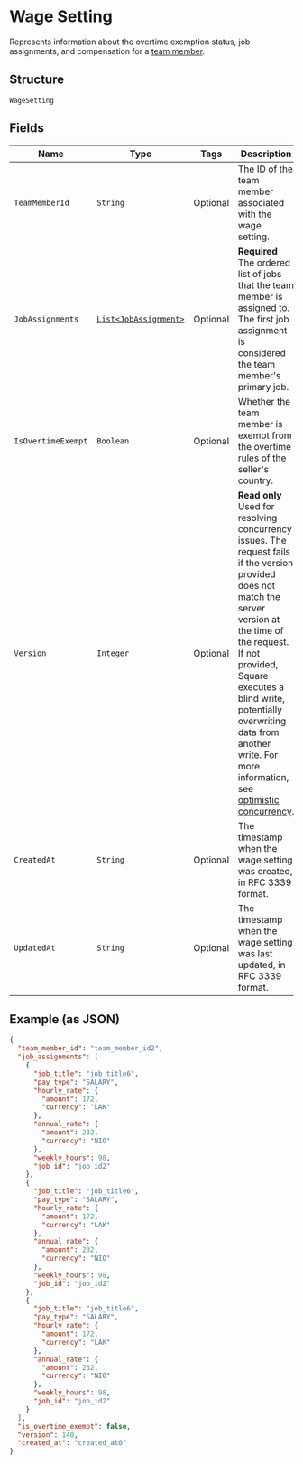 
# Wage Setting

Represents information about the overtime exemption status, job assignments, and compensation
for a [team member](../../doc/models/team-member.md).

## Structure

`WageSetting`

## Fields

| Name | Type | Tags | Description | Getter |
|  --- | --- | --- | --- | --- |
| `TeamMemberId` | `String` | Optional | The ID of the team member associated with the wage setting. | String getTeamMemberId() |
| `JobAssignments` | [`List<JobAssignment>`](../../doc/models/job-assignment.md) | Optional | **Required** The ordered list of jobs that the team member is assigned to.<br>The first job assignment is considered the team member's primary job. | List<JobAssignment> getJobAssignments() |
| `IsOvertimeExempt` | `Boolean` | Optional | Whether the team member is exempt from the overtime rules of the seller's country. | Boolean getIsOvertimeExempt() |
| `Version` | `Integer` | Optional | **Read only** Used for resolving concurrency issues. The request fails if the version<br>provided does not match the server version at the time of the request. If not provided,<br>Square executes a blind write, potentially overwriting data from another write. For more information,<br>see [optimistic concurrency](https://developer.squareup.com/docs/working-with-apis/optimistic-concurrency). | Integer getVersion() |
| `CreatedAt` | `String` | Optional | The timestamp when the wage setting was created, in RFC 3339 format. | String getCreatedAt() |
| `UpdatedAt` | `String` | Optional | The timestamp when the wage setting was last updated, in RFC 3339 format. | String getUpdatedAt() |

## Example (as JSON)

```json
{
  "team_member_id": "team_member_id2",
  "job_assignments": [
    {
      "job_title": "job_title6",
      "pay_type": "SALARY",
      "hourly_rate": {
        "amount": 172,
        "currency": "LAK"
      },
      "annual_rate": {
        "amount": 232,
        "currency": "NIO"
      },
      "weekly_hours": 98,
      "job_id": "job_id2"
    },
    {
      "job_title": "job_title6",
      "pay_type": "SALARY",
      "hourly_rate": {
        "amount": 172,
        "currency": "LAK"
      },
      "annual_rate": {
        "amount": 232,
        "currency": "NIO"
      },
      "weekly_hours": 98,
      "job_id": "job_id2"
    },
    {
      "job_title": "job_title6",
      "pay_type": "SALARY",
      "hourly_rate": {
        "amount": 172,
        "currency": "LAK"
      },
      "annual_rate": {
        "amount": 232,
        "currency": "NIO"
      },
      "weekly_hours": 98,
      "job_id": "job_id2"
    }
  ],
  "is_overtime_exempt": false,
  "version": 140,
  "created_at": "created_at0"
}
```

